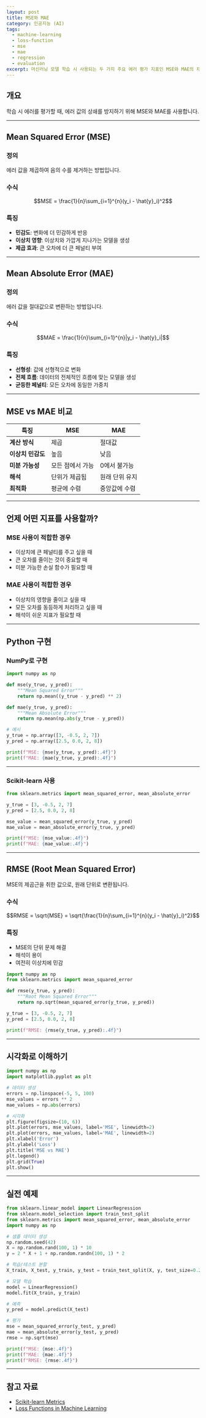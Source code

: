 ```yaml
---
layout: post
title: MSE와 MAE
category: 인공지능 (AI)
tags:
  - machine-learning
  - loss-function
  - mse
  - mae
  - regression
  - evaluation
excerpt: 머신러닝 모델 학습 시 사용되는 두 가지 주요 에러 평가 지표인 MSE와 MAE의 차이점을 알아봅니다.
---
```


## 개요

학습 시 에러를 평가할 때, 에러 값의 상쇄를 방지하기 위해 MSE와 MAE를 사용합니다.

---

## Mean Squared Error (MSE)

### 정의

에러 값을 제곱하여 음의 수를 제거하는 방법입니다.

### 수식

$$MSE = \frac{1}{n}\sum_{i=1}^{n}(y_i - \hat{y}_i)^2$$

### 특징

- **민감도**: 변화에 더 민감하게 반응
- **이상치 영향**: 이상치와 가깝게 지나가는 모델을 생성
- **제곱 효과**: 큰 오차에 더 큰 페널티 부여

---

## Mean Absolute Error (MAE)

### 정의

에러 값을 절대값으로 변환하는 방법입니다.

### 수식

$$MAE = \frac{1}{n}\sum_{i=1}^{n}|y_i - \hat{y}_i|$$

### 특징

- **선형성**: 값에 선형적으로 변화
- **전체 흐름**: 데이터의 전체적인 흐름에 맞는 모델을 생성
- **균등한 페널티**: 모든 오차에 동일한 가중치

---

## MSE vs MAE 비교

| 특징 | MSE | MAE |
|------|-----|-----|
| **계산 방식** | 제곱 | 절대값 |
| **이상치 민감도** | 높음 | 낮음 |
| **미분 가능성** | 모든 점에서 가능 | 0에서 불가능 |
| **해석** | 단위가 제곱됨 | 원래 단위 유지 |
| **최적화** | 평균에 수렴 | 중앙값에 수렴 |

---

## 언제 어떤 지표를 사용할까?

### MSE 사용이 적합한 경우

- 이상치에 큰 페널티를 주고 싶을 때
- 큰 오차를 줄이는 것이 중요할 때
- 미분 가능한 손실 함수가 필요할 때

### MAE 사용이 적합한 경우

- 이상치의 영향을 줄이고 싶을 때
- 모든 오차를 동등하게 처리하고 싶을 때
- 해석이 쉬운 지표가 필요할 때

---

## Python 구현

### NumPy로 구현

```python
import numpy as np

def mse(y_true, y_pred):
    """Mean Squared Error"""
    return np.mean((y_true - y_pred) ** 2)

def mae(y_true, y_pred):
    """Mean Absolute Error"""
    return np.mean(np.abs(y_true - y_pred))

# 예시
y_true = np.array([3, -0.5, 2, 7])
y_pred = np.array([2.5, 0.0, 2, 8])

print(f"MSE: {mse(y_true, y_pred):.4f}")
print(f"MAE: {mae(y_true, y_pred):.4f}")
```

---

### Scikit-learn 사용

```python
from sklearn.metrics import mean_squared_error, mean_absolute_error

y_true = [3, -0.5, 2, 7]
y_pred = [2.5, 0.0, 2, 8]

mse_value = mean_squared_error(y_true, y_pred)
mae_value = mean_absolute_error(y_true, y_pred)

print(f"MSE: {mse_value:.4f}")
print(f"MAE: {mae_value:.4f}")
```

---

## RMSE (Root Mean Squared Error)

MSE의 제곱근을 취한 값으로, 원래 단위로 변환됩니다.

### 수식

$$RMSE = \sqrt{MSE} = \sqrt{\frac{1}{n}\sum_{i=1}^{n}(y_i - \hat{y}_i)^2}$$

### 특징

- MSE의 단위 문제 해결
- 해석이 용이
- 여전히 이상치에 민감

```python
import numpy as np
from sklearn.metrics import mean_squared_error

def rmse(y_true, y_pred):
    """Root Mean Squared Error"""
    return np.sqrt(mean_squared_error(y_true, y_pred))

y_true = [3, -0.5, 2, 7]
y_pred = [2.5, 0.0, 2, 8]

print(f"RMSE: {rmse(y_true, y_pred):.4f}")
```

---

## 시각화로 이해하기

```python
import numpy as np
import matplotlib.pyplot as plt

# 데이터 생성
errors = np.linspace(-5, 5, 100)
mse_values = errors ** 2
mae_values = np.abs(errors)

# 시각화
plt.figure(figsize=(10, 6))
plt.plot(errors, mse_values, label='MSE', linewidth=2)
plt.plot(errors, mae_values, label='MAE', linewidth=2)
plt.xlabel('Error')
plt.ylabel('Loss')
plt.title('MSE vs MAE')
plt.legend()
plt.grid(True)
plt.show()
```

---

## 실전 예제

```python
from sklearn.linear_model import LinearRegression
from sklearn.model_selection import train_test_split
from sklearn.metrics import mean_squared_error, mean_absolute_error
import numpy as np

# 샘플 데이터 생성
np.random.seed(42)
X = np.random.rand(100, 1) * 10
y = 2 * X + 1 + np.random.randn(100, 1) * 2

# 학습/테스트 분할
X_train, X_test, y_train, y_test = train_test_split(X, y, test_size=0.2)

# 모델 학습
model = LinearRegression()
model.fit(X_train, y_train)

# 예측
y_pred = model.predict(X_test)

# 평가
mse = mean_squared_error(y_test, y_pred)
mae = mean_absolute_error(y_test, y_pred)
rmse = np.sqrt(mse)

print(f"MSE: {mse:.4f}")
print(f"MAE: {mae:.4f}")
print(f"RMSE: {rmse:.4f}")
```

---

## 참고 자료

- [Scikit-learn Metrics](https://scikit-learn.org/stable/modules/model_evaluation.html)
- [Loss Functions in Machine Learning](https://machinelearningmastery.com/loss-and-loss-functions-for-training-deep-learning-neural-networks/)
